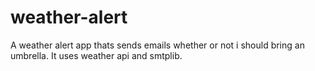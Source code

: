 # weather-alert
A weather alert app thats sends emails whether or not i should bring an umbrella.
It uses weather api and smtplib.
